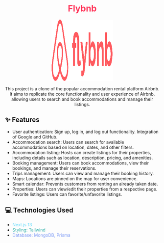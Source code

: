 <h1 align="center"><span style="color:#FF385C">Flybnb</span></h1>

<p align="center">
  <img src="/public/images/flybnb_logo.png" alt="Project Logo" width="200" height="200">
</p>

<p align="center">
  This project is a clone of the popular accommodation rental platform Airbnb. It aims to replicate the core functionality and user experience of Airbnb, allowing users to search and book accommodations and manage their listings.
</p>

## ✨ Features

- User authentication: Sign up, log in, and log out functionality. Integration of Google and GitHub.
- Accommodation search: Users can search for available accommodations based on location, dates, and other filters.
- Accommodation listing: Hosts can create listings for their properties, including details such as location, description, pricing, and amenities.
- Booking management: Users can book accommodations, view their bookings, and manage their reservations.
- Trips management: Users can view and manage their booking history.
- Maps: Locations are pinned on the map for user convenience.
- Smart calendar: Prevents customers from renting an already taken date.
- Properties: Users can view/edit their properties from a respective page.
- Favorite listings: Users can favorite/unfavorite listings.

## 💻 Technologies Used

- <span style="color:#61DAFB">Next.js 13</span>
- <span style="color:#38B2AC">Styling: Tailwind</span>
- <span style="color:#7F9CF5">Database: MongoDB, Prisma</span>
